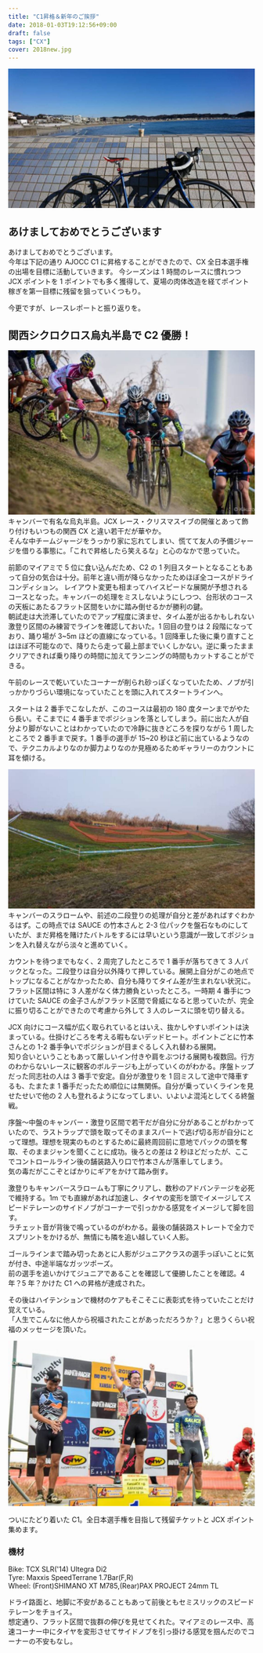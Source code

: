 ```yaml
---
title: "C1昇格＆新年のご挨拶"
date: 2018-01-03T19:12:56+09:00
draft: false
tags: ["CX"]
cover: 2018new.jpg
---
```


![image](2018new.jpg)

## あけましておめでとうございます

あけましておめでとうございます。\
今年は下記の通り AJOCC C1 に昇格することができたので、CX 全日本選手権の出場を目標に活動していきます。
今シーズンは 1 時間のレースに慣れつつ JCX ポイントを 1 ポイントでも多く獲得して、夏場の肉体改造を経てポイント稼ぎを第一目標に残留を狙っていくつもり。

今更ですが、レースレポートと振り返りを。

## 関西シクロクロス烏丸半島で C2 優勝！

![image](17karasuma.jpg)
キャンバーで有名な烏丸半島。JCX レース・クリスマスイブの開催とあって飾り付けもいつもの関西 CX と違い若干だが華やか。\
そんな中チームジャージをうっかり家に忘れてしまい、慌てて友人の予備ジャージを借りる事態に。「これで昇格したら笑えるな」と心のなかで思っていた。

前節のマイアミで 5 位に食い込んだため、C2 の 1 列目スタートとなることもあって自分の気合は十分。前年と違い雨が降らなかったためほぼ全コースがドライコンディション。
レイアウト変更も相まってハイスピードな展開が予想されるコースとなった。キャンバーの処理をミスしないようにしつつ、台形状のコースの天板にあたるフラット区間をいかに踏み倒せるかが勝利の鍵。\
朝試走は大渋滞していたのでアップ程度に済ませ、タイム差が出るかもしれない激登り区間のみ練習でラインを確認しておいた。1 回目の登りは 2 段階になっており、踊り場が 3~5m ほどの直線になっている。1 回降車した後に乗り直すことはほぼ不可能なので、降りたら走って最上部までいくしかない。逆に乗ったままクリアできれば乗り降りの時間に加えてランニングの時間もカットすることができる。

午前のレースで乾いていたコーナーが削られ砂っぽくなっていたため、ノブが引っかかりづらい環境になっていたことを頭に入れてスタートラインへ。

スタートは 2 番手でこなしたが、このコースは最初の 180 度ターンまでがやたら長い。そこまでに 4 番手までポジションを落としてしまう。前に出た人が自分より脚がないことはわかっていたので冷静に抜きどころを探りながら 1 周したところで 2 番手まで戻す。1 番手の選手が 15~20 秒ほど前に出ているようなので、テクニカルよりなのか脚力よりなのか見極めるためギャラリーのカウントに耳を傾ける。

![image](17karasuma2.jpg)
キャンバーのスラロームや、前述の二段登りの処理が自分と差があればすぐわかるはず。この時点では SAUCE の竹本さんと 2-3 位パックを盤石なものにしていたが、まだ昇格を賭けたバトルをするには早いという意識が一致してポジションを入れ替えながら淡々と進めていく。

カウントを待つまでもなく、2 周完了したところで 1 番手が落ちてきて 3 人パックとなった。二段登りは自分以外降りて押している。展開上自分がこの地点でトップになることがなかったため、自分も降りてタイム差が生まれない状況に。フラット区間は特に 3 人差がなく体力勝負といったところ。一時期 4 番手につけていた SAUCE の金子さんがフラット区間で脅威になると思っていたが、完全に振り切ることができたので考慮から外して 3 人のレースに頭を切り替える。

JCX 向けにコース幅が広く取られているとはいえ、抜かしやすいポイントは決まっている。仕掛けどころを考える暇もないデッドヒート。ポイントごとに竹本さんとの 1-2 番手争いでポジションが目まぐるしく入れ替わる展開。\
知り合いということもあって厳しいイン付きや肩をぶつける展開も複数回。行方のわからないレースに観客のボルテージも上がっていくのがわかる。序盤トップだった同志社の人は 3 番手で安定。自分が激登りを 1 回ミスして途中で降車するも、たまたま 1 番手だったため順位には無関係。自分が乗っていくラインを見せたせいで他の 2 人も登れるようになってしまい、いよいよ混沌としてくる終盤戦。

序盤～中盤のキャンバー・激登り区間で若干だが自分に分があることがわかっていたので、ラストラップで頭を取ってそのままスパートで逃げ切る形が自分にとって理想。理想を現実のものとするために最終周回前に意地でパックの頭を奪取、そのままジャンを聞くことに成功。後ろとの差は 2 秒ほどだったが、ここでコントロールライン後の舗装路入り口で竹本さんが落車してしまう。\
気の毒だがここぞとばかりにギアをかけて踏み倒す。

激登りもキャンバースラロームも丁寧にクリアし、数秒のアドバンテージを必死で維持する。1m でも直線があれば加速し、タイヤの変形を頭でイメージしてスピードテレーンのサイドノブがコーナーで引っかかる感覚をイメージして脚を回す。\
ラチェット音が背後で鳴っているのがわかる。最後の舗装路ストレートで全力でスプリントをかけるが、無情にも隣を追い越していく人影。

ゴールラインまで踏み切ったあとに人影がジュニアクラスの選手っぽいことに気が付き、中途半端なガッツポーズ。\
前の選手を追いかけてジュニアであることを確認して優勝したことを確認。4 年？5 年？かけた C1 への昇格が達成された。

その後はハイテンションで機材のケアもそこそこに表彰式を待っていたことだけ覚えている。\
「人生でこんなに他人から祝福されたことがあっただろうか？」と思うくらい祝福のメッセージを頂いた。

![image](c1up.jpg)

ついにたどり着いた C1。全日本選手権を目指して残留チケットと JCX ポイント集めます。

### 機材

Bike: TCX SLR('14) Ultegra Di2\
Tyre: Maxxis SpeedTerrane 1.7Bar(F,R)\
Wheel: (Front)SHIMANO XT M785,(Rear)PAX PROJECT 24mm TL

ドライ路面と、地脚に不安があることもあって前後ともセミスリックのスピードテレーンをチョイス。\
想定通り、フラット区間で抜群の伸びを見せてくれた。マイアミのレース中、高速コーナー中にタイヤを変形させてサイドノブを引っ掛ける感覚を掴んだのでコーナーの不安もなし。

<LinkBox isAmazonLink url="http://www.amazon.co.jp/exec/obidos/ASIN/B01M8LR2G6/gensobunya-22/ref=nosim/" />
